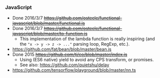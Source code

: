### JavaScript

- Done 2016/3/7 ~~https://github.com/osteele/functional-javascript/blob/master/functional.js~~
- Done 2016/3/7 ~~https://github.com/osteele/functional-javascript/blob/master/to-function.js~~
    - This implementation of the lambda function is really inspiring (and the `"x -> y -> z -> ..."` parsing loop, RegExp, etc.).
- https://github.com/fat/bean/blob/master/bean.js
- Done 2015 ~~https://github.com/tj/co/blob/master/index.js~~
    - Using (ES6 native) yield to avoid any CPS transform, or promises.
    - See also: https://github.com/quietshu/delay
- https://github.com/tensorflow/playground/blob/master/nn.ts
